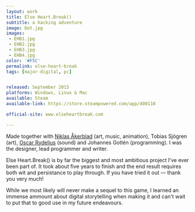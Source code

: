 ```yaml
---
layout: work
title: Else Heart.Break()
subtitle: a hacking adventure
image: Dot.jpg
images:
 - EHB1.jpg
 - EHB2.jpg
 - EHB3.jpg
 - EHB4.jpg
color: '#F5C'
permalink: else-heart-break
tags: [major-digital, pc]


released: September 2015
platforms: Windows, Linux & Mac
available: Steam
available-link: https://store.steampowered.com/app/400110

official-site: www.elseheartbreak.com

---
```


Made together with [Niklas Åkerblad](http://elhuervo.tumblr.com) (art, music, animation), Tobias Sjögren (art), [Oscar Rydelius](http://www.soundproof.se) (sound) and Johannes Gotlén (programming). I was the designer, lead programmer and writer.

Else Heart.Break() is by far the biggest and most ambitious project I've ever been part of. It took about five years to finish and the end result requires both wit and persistance to play through. If you have tried it out &mdash; thank you very much!

While we most likely will never make a sequel to this game, I learned an immense ammount about digital storytelling when making it and  can't wait to put that to good use in my future endeavours.

<!-- Sebastian has just landed his first job in the distant city of Dorisburg. He moves there to start his adult life and figure out who he really wants to be. Among a strange collection of people, hackers and activists he finds some true friends – perhaps even love. But can they stop the terrible deeds of the people ruling the city? And who will get their heart broken in the end?” -->

<!-- Else Heart.Break() is a reimagination of the adventure game: a fantastic story set in a fully dynamic and interactive world. Instead of rigid puzzles you will learn (with the help from other characters in the game) how the reality of the game can be changed through programming and how any problem can be solved in whatever way you find suitable. -->
